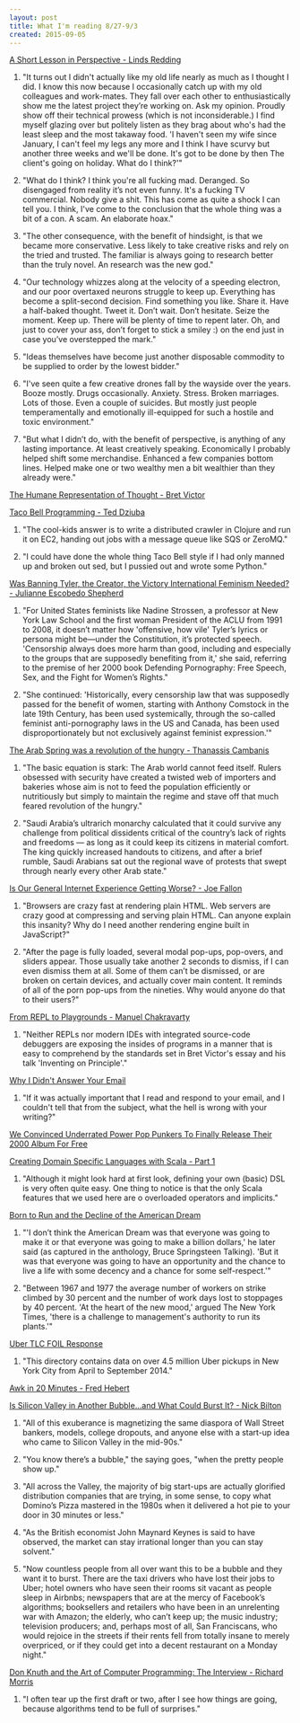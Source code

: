 ```yaml
---
layout: post
title: What I'm reading 8/27-9/3
created: 2015-09-05
---
```


[A Short Lesson in Perspective - Linds Redding](http://www.lindsredding.com/2012/03/11/a-overdue-lesson-in-perspective/)

1. "It turns out I didn't actually like my old life nearly as much as I thought I did. I know this now because I occasionally catch up with my old colleagues and work-mates. They fall over each other to enthusiastically show me the latest project they’re working on. Ask my opinion. Proudly show off their technical prowess (which is not inconsiderable.) I find myself glazing over but politely listen as they brag about who's had the least sleep and the most takaway food. 'I haven't seen my wife since January, I can't feel my legs any more and I think I have scurvy but another three weeks and we'll be done. It's got to be done by then The client's going on holiday. What do I think?'"

2. "What do I think? I think you're all fucking mad. Deranged. So disengaged from reality it’s not even funny. It's a fucking TV commercial. Nobody give a shit. This has come as quite a shock I can tell you. I think, I've come to the conclusion that the whole thing was a bit of a con. A scam. An elaborate hoax."

3. "The other consequence, with the benefit of hindsight, is that we became more conservative. Less likely to take creative risks and rely on the tried and trusted. The familiar is always going to research better than the truly novel. An research was the new god."

4. "Our technology whizzes along at the velocity of a speeding electron, and our poor overtaxed neurons struggle to keep up. Everything has become a split-second decision. Find something you like. Share it. Have a half-baked thought. Tweet it. Don’t wait. Don’t hesitate. Seize the moment. Keep up. There will be plenty of time to repent later. Oh, and just to cover your ass, don’t forget to stick a smiley :) on the end just in case you’ve overstepped the mark."

5. "Ideas themselves have become just another disposable commodity to be supplied to order by the lowest bidder."

6. "I've seen quite a few creative drones fall by the wayside over the years. Booze mostly. Drugs occasionally. Anxiety. Stress. Broken marriages. Lots of those. Even a couple of suicides. But mostly just people temperamentally and emotionally ill-equipped for such a hostile and toxic environment."

7. "But what I didn’t do, with the benefit of perspective, is anything of any lasting importance. At least creatively speaking. Economically I probably helped shift some merchandise. Enhanced a few companies bottom lines. Helped make one or two wealthy men a bit wealthier than they already were."

[The Humane Representation of Thought - Bret Victor](https://vimeo.com/115154289)

[Taco Bell Programming - Ted Dziuba](http://widgetsandshit.com/teddziuba/2010/10/taco-bell-programming.html)

1. "The cool-kids answer is to write a distributed crawler in Clojure and run it on EC2, handing out jobs with a message queue like SQS or ZeroMQ."

2. "I could have done the whole thing Taco Bell style if I had only manned up and broken out sed, but I pussied out and wrote some Python."

[Was Banning Tyler, the Creator, the Victory International Feminism Needed? - Julianne Escobedo Shepherd](http://jezebel.com/was-banning-tyler-the-creator-the-victory-internation-1727834420)

1. "For United States feminists like Nadine Strossen, a professor at New York Law School and the first woman President of the ACLU from 1991 to 2008, it doesn’t matter how 'offensive, how vile' Tyler’s lyrics or persona might be—under the Constitution, it’s protected speech. 'Censorship always does more harm than good, including and especially to the groups that are supposedly benefiting from it,' she said, referring to the premise of her 2000 book Defending Pornography: Free Speech, Sex, and the Fight for Women’s Rights."

2. "She continued: 'Historically, every censorship law that was supposedly passed for the benefit of women, starting with Anthony Comstock in the late 19th Century, has been used systemically, through the so-called feminist anti-pornography laws in the US and Canada, has been used disproportionately but not exclusively against feminist expression.'"

[The Arab Spring was a revolution of the hungry - Thanassis Cambanis](http://www.bostonglobe.com/ideas/2015/08/22/the-arab-spring-was-revolution-hungry/K15S1kGeO5Y6gsJwAYHejI/story.html)

1. "The basic equation is stark: The Arab world cannot feed itself. Rulers obsessed with security have created a twisted web of importers and bakeries whose aim is not to feed the population efficiently or nutritiously but simply to maintain the regime and stave off that much feared revolution of the hungry."

2. "Saudi Arabia’s ultrarich monarchy calculated that it could survive any challenge from political dissidents critical of the country’s lack of rights and freedoms — as long as it could keep its citizens in material comfort. The king quickly increased handouts to citizens, and after a brief rumble, Saudi Arabians sat out the regional wave of protests that swept through nearly every other Arab state."

[Is Our General Internet Experience Getting Worse? - Joe Fallon](http://blog.joefallon.net/2015/08/is-our-general-internet-experience-getting-worse/)

1. "Browsers are crazy fast at rendering plain HTML. Web servers are crazy good at compressing and serving plain HTML. Can anyone explain this insanity? Why do I need another rendering engine built in JavaScript?"

2. "After the page is fully loaded, several modal pop-ups, pop-overs, and sliders appear. Those usually take another 2 seconds to dismiss, if I can even dismiss them at all. Some of them can’t be dismissed, or are broken on certain devices, and actually cover main content. It reminds of all of the porn pop-ups from the nineties. Why would anyone do that to their users?"

[From REPL to Playgrounds - Manuel Chakravarty](http://blog.haskellformac.com/blog/from-the-read-eval-print-loop-to-playgrounds)

1. "Neither REPLs nor modern IDEs with integrated source-code debuggers are exposing the insides of programs in a manner that is easy to comprehend by the standards set in Bret Victor's essay and his talk 'Inventing on Principle'."

[Why I Didn't Answer Your Email](http://grimoire.ca/email)

1. "If it was actually important that I read and respond to your email, and I couldn't tell that from the subject, what the hell is wrong with your writing?"

[We Convinced Underrated Power Pop Punkers To Finally Release Their 2000 Album For Free](http://chicagoist.com/2015/08/28/exclusive_download_the_tarts_unrele.php)

[Creating Domain Specific Languages with Scala - Part 1](http://blog.scalac.io/2015/05/07/encog-dsl.html)

1. "Although it might look hard at first look, defining your own (basic) DSL is very often quite easy. One thing to notice is that the only Scala features that we used here are o overloaded operators and implicits."

[Born to Run and the Decline of the American Dream](http://www.theatlantic.com/entertainment/archive/2015/08/born-to-run-at-40/402137/?single_page%3Dtrue)

1. "'I don’t think the American Dream was that everyone was going to make it or that everyone was going to make a billion dollars,' he later said (as captured in the anthology, Bruce Springsteen Talking). 'But it was that everyone was going to have an opportunity and the chance to live a life with some decency and a chance for some self-respect.'"

2. "Between 1967 and 1977 the average number of workers on strike climbed by 30 percent and the number of work days lost to stoppages by 40 percent. 'At the heart of the new mood,' argued The New York Times, 'there is a challenge to management's authority to run its plants.'"

[Uber TLC FOIL Response](https://github.com/fivethirtyeight/uber-tlc-foil-response)

1. "This directory contains data on over 4.5 million Uber pickups in New York City from April to September 2014."

[Awk in 20 Minutes - Fred Hebert](http://ferd.ca/awk-in-20-minutes.html)

[Is Silicon Valley in Another Bubble&#x2026;and What Could Burst It? - Nick Bilton](http://www.vanityfair.com/news/2015/08/is-silicon-valley-in-another-bubble)

1. "All of this exuberance is magnetizing the same diaspora of Wall Street bankers, models, college dropouts, and anyone else with a start-up idea who came to Silicon Valley in the mid-90s."

2. "You know there’s a bubble," the saying goes, "when the pretty people show up."

3. "All across the Valley, the majority of big start-ups are actually glorified distribution companies that are trying, in some sense, to copy what Domino’s Pizza mastered in the 1980s when it delivered a hot pie to your door in 30 minutes or less."

4. "As the British economist John Maynard Keynes is said to have observed, the market can stay irrational longer than you can stay solvent."

5. "Now countless people from all over want this to be a bubble and they want it to burst. There are the taxi drivers who have lost their jobs to Uber; hotel owners who have seen their rooms sit vacant as people sleep in Airbnbs; newspapers that are at the mercy of Facebook’s algorithms; booksellers and retailers who have been in an unrelenting war with Amazon; the elderly, who can’t keep up; the music industry; television producers; and, perhaps most of all, San Franciscans, who would rejoice in the streets if their rents fell from totally insane to merely overpriced, or if they could get into a decent restaurant on a Monday night."

[Don Knuth and the Art of Computer Programming: The Interview - Richard Morris](https://www.simple-talk.com/opinion/opinion-pieces/don-knuth-and-the-art-of-computer-programming-the-interview/)

1. "I often tear up the first draft or two, after I see how things are going, because algorithms tend to be full of surprises."
